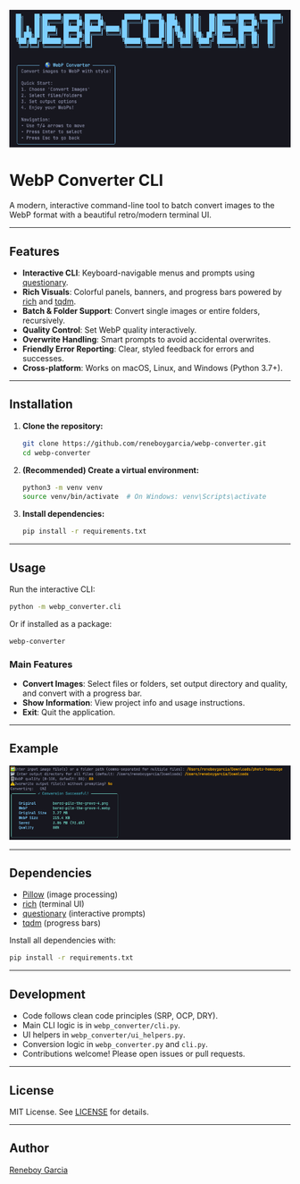 
<p align="left">
  <img src="docs/banner.png" alt="WebP Converter Banner" style="max-width: 100%;"/>
</p>


# WebP Converter CLI

A modern, interactive command-line tool to batch convert images to the WebP format with a beautiful retro/modern terminal UI.

---

## Features

- **Interactive CLI**: Keyboard-navigable menus and prompts using [questionary](https://github.com/tmbo/questionary).
- **Rich Visuals**: Colorful panels, banners, and progress bars powered by [rich](https://github.com/Textualize/rich) and [tqdm](https://github.com/tqdm/tqdm).
- **Batch & Folder Support**: Convert single images or entire folders, recursively.
- **Quality Control**: Set WebP quality interactively.
- **Overwrite Handling**: Smart prompts to avoid accidental overwrites.
- **Friendly Error Reporting**: Clear, styled feedback for errors and successes.
- **Cross-platform**: Works on macOS, Linux, and Windows (Python 3.7+).

---

## Installation

1. **Clone the repository:**
   ```sh
   git clone https://github.com/reneboygarcia/webp-converter.git
   cd webp-converter
   ```
2. **(Recommended) Create a virtual environment:**
   ```sh
   python3 -m venv venv
   source venv/bin/activate  # On Windows: venv\Scripts\activate
   ```
3. **Install dependencies:**
   ```sh
   pip install -r requirements.txt
   ```

---

## Usage

Run the interactive CLI:

```sh
python -m webp_converter.cli
```

Or if installed as a package:

```sh
webp-converter
```

### Main Features
- **Convert Images**: Select files or folders, set output directory and quality, and convert with a progress bar.
- **Show Information**: View project info and usage instructions.
- **Exit**: Quit the application.

---

## Example

![screenshot](docs/screenshot.png)

---

## Dependencies
- [Pillow](https://python-pillow.org/) (image processing)
- [rich](https://github.com/Textualize/rich) (terminal UI)
- [questionary](https://github.com/tmbo/questionary) (interactive prompts)
- [tqdm](https://github.com/tqdm/tqdm) (progress bars)

Install all dependencies with:
```sh
pip install -r requirements.txt
```

---

## Development
- Code follows clean code principles (SRP, OCP, DRY).
- Main CLI logic is in `webp_converter/cli.py`.
- UI helpers in `webp_converter/ui_helpers.py`.
- Conversion logic in `webp_converter.py` and `cli.py`.
- Contributions welcome! Please open issues or pull requests.

---

## License

MIT License. See [LICENSE](LICENSE) for details.

---

## Author

[Reneboy Garcia](https://github.com/reneboygarcia)
